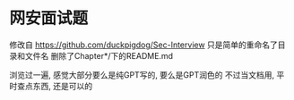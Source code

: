 # 网安面试题
修改自 https://github.com/duckpigdog/Sec-Interview
只是简单的重命名了目录和文件名 删除了Chapter*/下的README.md

浏览过一遍, 感觉大部分要么是纯GPT写的, 要么是GPT润色的
不过当文档用, 平时查点东西, 还是可以的
